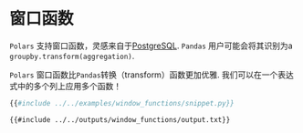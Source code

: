 # 窗口函数

`Polars` 支持窗口函数，灵感来自于[PostgreSQL](https://www.postgresql.org/docs/current/tutorial-window.html). `Pandas` 用户可能会将其识别为a `groupby.transform(aggregation)`.

`Polars` 窗口函数比`Pandas`转换（transform）函数更加优雅. 我们可以在一个表达式中的多个列上应用多个函数！

```python
{{#include ../../examples/window_functions/snippet.py}}
```

```text
{{#include ../../outputs/window_functions/output.txt}}
```
